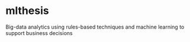 # mlthesis
Big-data analytics using rules-based techniques and machine learning to support business decisions
